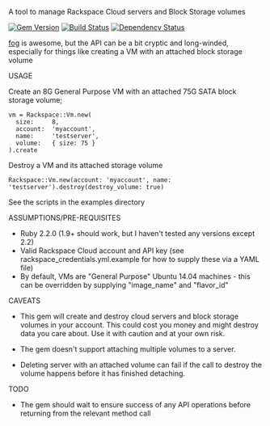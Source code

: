 A tool to manage Rackspace Cloud servers and Block Storage volumes

[![Gem Version](https://badge.fury.io/rb/digitalronin-rackspace.svg)](http://badge.fury.io/rb/digitalronin-rackspace)
[![Build Status](https://travis-ci.org/digitalronin/digitalronin-rackspace.svg?branch=master)](https://travis-ci.org/digitalronin/digitalronin-rackspace)
[![Dependency Status](https://gemnasium.com/digitalronin/digitalronin-rackspace.svg)](https://gemnasium.com/digitalronin/digitalronin-rackspace)

[fog](http://fog.io) is awesome, but the API can be a bit cryptic and long-winded, especially for things like creating a VM with an attached block storage volume

USAGE

Create an 8G General Purpose VM with an attached 75G SATA block storage volume;

    vm = Rackspace::Vm.new(
      size:     8,
      account:  'myaccount',
      name:     'testserver',
      volume:   { size: 75 }
    ).create

Destroy a VM and its attached storage volume

    Rackspace::Vm.new(account: 'myaccount', name: 'testserver').destroy(destroy_volume: true)

See the scripts in the examples directory

ASSUMPTIONS/PRE-REQUISITES

* Ruby 2.2.0 (1.9+ should work, but I haven't tested any versions except 2.2)
* Valid Rackspace Cloud account and API key (see rackspace_credentials.yml.example for how to supply these via a YAML file)
* By default, VMs are "General Purpose" Ubuntu 14.04 machines - this can be overridden by supplying "image_name" and "flavor_id"

CAVEATS

* This gem will create and destroy cloud servers and block storage volumes in your account. This could cost you money and might destroy data you care about. Use it with caution and at your own risk.

* The gem doesn't support attaching multiple volumes to a server.

* Deleting server with an attached volume can fail if the call to destroy the volume happens before it has finished detaching.

TODO

* The gem should wait to ensure success of any API operations before returning from the relevant method call

